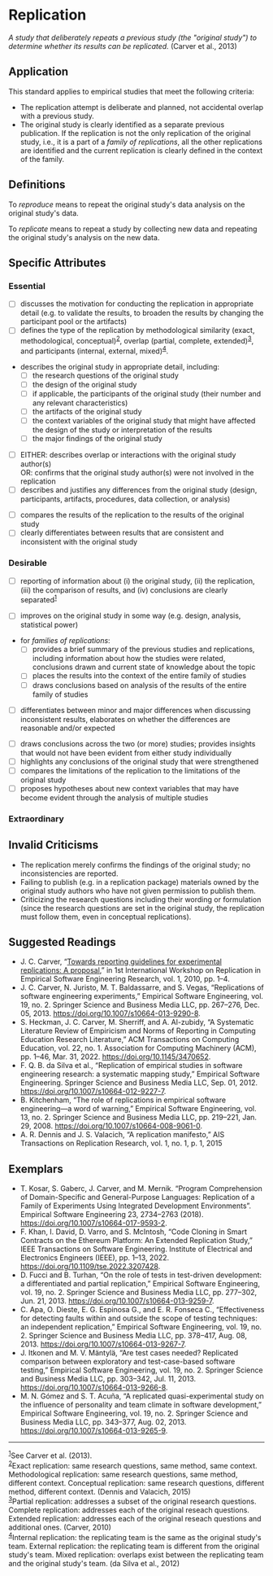 # Replication
<standard name="Replication">


*<desc>A study that deliberately repeats a previous study (the "original study") to determine whether its results can be replicated.</desc>* (Carver et al., 2013)


## Application 

This standard applies to empirical studies that meet the following criteria:

- The replication attempt is deliberate and planned, not accidental overlap with a previous study.
- The original study is clearly identified as a separate previous publication. If the replication is not the only replication of the original study, i.e., it is a part of a *family of replications*, all the other replications are identified and the current replication is clearly defined in the context of the family.
  
## Definitions
  
To _reproduce_ means to repeat the original study's data analysis on the original study's data.
  
To _replicate_ means to repeat a study by collecting new data and repeating the original study's analysis on the new data.


## Specific Attributes
### Essential
<checklist name="Essential">

<intro>

- [ ] discusses the motivation for conducting the replication in appropriate detail (e.g. to validate the results, to broaden the results by changing the participant pool or the artifacts)
- [ ] defines the type of the replication by methodological similarity (exact, methodological, conceptual)<sup>[2](#footnote2)</sup>, overlap (partial, complete, extended)<sup>[3](#footnote3)</sup>, and participants (internal, external, mixed)<sup>[4](#footnote4)</sup>.

<method>

- describes the original study in appropriate detail, including:
  - [ ] the research questions of the original study
  - [ ] the design of the original study 
  - [ ] if applicable, the participants of the original study (their number and any relevant characteristics)
  - [ ] the artifacts of the original study
  - [ ] the context variables of the original study that might have affected the design of the study or interpretation of the results
  - [ ] the major findings of the original study
- [ ] EITHER: describes overlap or interactions with the original study author(s)<br/>
        OR: confirms that the original study author(s) were not involved in the replication 
- [ ] describes and justifies any differences from the original study (design, participants, artifacts, procedures, data collection, or analysis)

<results>

- [ ] compares the results of the replication to the results of the original study
- [ ] clearly differentiates between results that are consistent and inconsistent with the original study

<discussion>

<conclusion>
  
<other>

</checklist>

### Desirable
<checklist name="Desirable">

- [ ] reporting of information about (i) the original study, (ii) the replication, (iii) the comparison of results, and (iv) conclusions are clearly separated<sup>[1](#footnote1)</sup>


<method>
	
- [ ] improves on the original study in some way (e.g. design, analysis, statistical power)
- for *families of replications*:
  - [ ] provides a brief summary of the previous studies and replications, including information about how the studies were related, conclusions drawn and current state of knowledge about the topic 
  - [ ] places the results into the context of the entire family of studies 
  - [ ] draws conclusions based on analysis of the results of the entire family of studies 	
  
<results>

- [ ] differentiates between minor and major differences when discussing inconsistent results, elaborates on whether the differences are reasonable and/or expected
	
	
<discussion>

- [ ] draws conclusions across the two (or more) studies; provides insights that would not have been evident from either study individually
- [ ] highlights any conclusions of the original study that were strengthened
- [ ] compares the limitations of the replication to the limitations of the original study
- [ ] proposes hypotheses about new context variables that may have become evident through the analysis of multiple studies

</checklist> 


### Extraordinary
<checklist name="Extraordinary">

<results>

<discussion>

</checklist> 

## Invalid Criticisms
- The replication merely confirms the findings of the original study; no inconsistencies are reported.
- Failing to publish (e.g. in a replication package) materials owned by the original study authors who have not given permission to publish them. 
- Criticizing the research questions including their wording or formulation (since the research questions are set in the original study, the replication must follow them, even in conceptual replications).

## Suggested Readings
- J. C. Carver, “[Towards reporting guidelines for experimental replications: A proposal](http://carver.cs.ua.edu/Papers/Conference/2010/2010_RESER.pdf),” in 1st International Workshop on Replication in Empirical Software Engineering Research, vol. 1, 2010, pp. 1–4.
- J. C. Carver, N. Juristo, M. T. Baldassarre, and S. Vegas, “Replications of software engineering experiments,” Empirical Software Engineering, vol. 19, no. 2. Springer Science and Business Media LLC, pp. 267–276, Dec. 05, 2013. https://doi.org/10.1007/s10664-013-9290-8.
- S. Heckman, J. C. Carver, M. Sherriff, and A. Al-zubidy, “A Systematic Literature Review of Empiricism and Norms of Reporting in Computing Education Research Literature,” ACM Transactions on Computing Education, vol. 22, no. 1. Association for Computing Machinery (ACM), pp. 1–46, Mar. 31, 2022. https://doi.org/10.1145/3470652.
- F. Q. B. da Silva et al., “Replication of empirical studies in software engineering research: a systematic mapping study,” Empirical Software Engineering. Springer Science and Business Media LLC, Sep. 01, 2012. https://doi.org/10.1007/s10664-012-9227-7.
- B. Kitchenham, “The role of replications in empirical software engineering—a word of warning,” Empirical Software Engineering, vol. 13, no. 2. Springer Science and Business Media LLC, pp. 219–221, Jan. 29, 2008. https://doi.org/10.1007/s10664-008-9061-0.
- A. R. Dennis and J. S. Valacich, “A replication manifesto,” AIS Transactions on Replication Research, vol. 1, no. 1, p. 1, 2015

## Exemplars
- T. Kosar, S. Gaberc, J. Carver, and M. Mernik. “Program Comprehension of Domain-Specific and General-Purpose Languages: Replication of a Family of Experiments Using Integrated Development Environments”. Empirical Software Engineering 23, 2734–2763 (2018). https://doi.org/10.1007/s10664-017-9593-2.
- F. Khan, I. David, D. Varro, and S. McIntosh, “Code Cloning in Smart Contracts on the Ethereum Platform: An Extended Replication Study,” IEEE Transactions on Software Engineering. Institute of Electrical and Electronics Engineers (IEEE), pp. 1–13, 2022. https://doi.org/10.1109/tse.2022.3207428.
- D. Fucci and B. Turhan, “On the role of tests in test-driven development: a differentiated and partial replication,” Empirical Software Engineering, vol. 19, no. 2. Springer Science and Business Media LLC, pp. 277–302, Jun. 21, 2013. https://doi.org/10.1007/s10664-013-9259-7.
- C. Apa, O. Dieste, E. G. Espinosa G., and E. R. Fonseca C., “Effectiveness for detecting faults within and outside the scope of testing techniques: an independent replication,” Empirical Software Engineering, vol. 19, no. 2. Springer Science and Business Media LLC, pp. 378–417, Aug. 08, 2013. https://doi.org/10.1007/s10664-013-9267-7.
- J. Itkonen and M. V. Mäntylä, “Are test cases needed? Replicated comparison between exploratory and test-case-based software testing,” Empirical Software Engineering, vol. 19, no. 2. Springer Science and Business Media LLC, pp. 303–342, Jul. 11, 2013. https://doi.org/10.1007/s10664-013-9266-8.
- M. N. Gómez and S. T. Acuña, “A replicated quasi-experimental study on the influence of personality and team climate in software development,” Empirical Software Engineering, vol. 19, no. 2. Springer Science and Business Media LLC, pp. 343–377, Aug. 02, 2013. https://doi.org/10.1007/s10664-013-9265-9.

---
<footnote><sup>[1](#footnote1)</sup>See Carver et al. (2013).</footnote><br/>
<footnote><sup>[2](#footnote2)</sup>Exact replication: same research questions, same method, same context. Methodological replication: same research questions, same method, different context. Conceptual replication: same research questions, different method, different context. (Dennis and Valacich, 2015)</footnote><br/>
<footnote><sup>[3](#footnote3)</sup>Partial replication: addresses a subset of the original research questions. Complete replication: addresses each of the original reseach questions. Extended replication: addresses each of the original reseach questions and additional ones. (Carver, 2010)</footnote><br/>
<footnote><sup>[4](#footnote4)</sup>Internal replication: the replicating team is the same as the original study's team. External replication: the replicating team is different from the original study's team. Mixed replication: overlaps exist between the replicating team and the original study's team. (da Silva et al., 2012)</footnote><br/>
